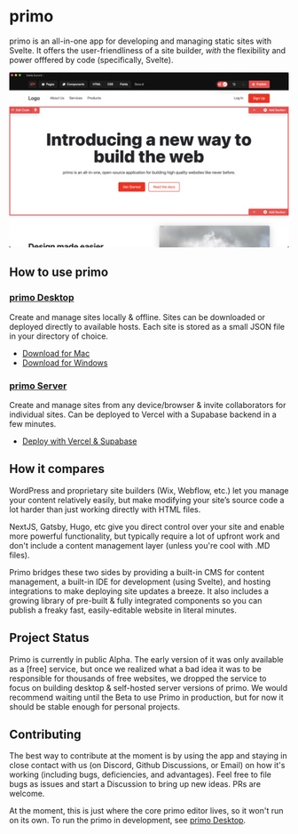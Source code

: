 # primo

primo is an all-in-one app for developing and managing static sites with Svelte. It offers the user-friendliness of a site builder, *with* the flexibility and power offfered by code (specifically, Svelte). 

![screenshot](./screenshot.png)

## How to use primo

### [primo Desktop](https://github.com/primo-af/primo-desktop)
Create and manage sites locally & offline. Sites can be downloaded or deployed directly to available hosts. Each site is stored as a small JSON file in your directory of choice. 
* [Download for Mac](https://github.com/primo-af/primo-desktop/releases/download/v0.1.1/primo-darwin-x64-1.0.0.zip)
* [Download for Windows](https://github.com/primo-af/primo-desktop/releases/download/v0.1.0-alpha-windows/primo.exe)

### [primo Server](https://github.com/primo-af/primo-server)
Create and manage sites from any device/browser & invite collaborators for individual sites. Can be deployed to Vercel with a Supabase backend in a few minutes.
* [Deploy with Vercel & Supabase](https://github.com/primo-af/primo-server#setup)

## How it compares

WordPress and proprietary site builders (Wix, Webflow, etc.) let you manage your content relatively easily, but make modifying your site’s source code a lot harder than just working directly with HTML files.

NextJS, Gatsby, Hugo, etc give you direct control over your site and enable more powerful functionality, but typically require a lot of upfront work and don't include a content management layer (unless you're cool with .MD files). 

Primo bridges these two sides by providing a built-in CMS for content management, a built-in IDE for development (using Svelte), and hosting integrations to make deploying site updates a breeze. It also includes a growing library of pre-built & fully integrated components so you can publish a freaky fast, easily-editable website in literal minutes. 

## Project Status

Primo is currently in public Alpha. The early version of it was only available as a [free] service, but once we realized what a bad idea it was to be responsible for thousands of free websites, we dropped the service to focus on building desktop & self-hosted server versions of primo. We would recommend waiting until the Beta to use Primo in production, but for now it should be stable enough for personal projects. 

## Contributing

The best way to contribute at the moment is by using the app and staying in close contact with us (on Discord, Github Discussions, or Email) on how it's working (including bugs, deficiencies, and advantages). Feel free to file bugs as issues and start a Discussion to bring up new ideas. PRs are welcome. 

At the moment, this is just where the core primo editor lives, so it won't run on its own. To run the primo in development, see [primo Desktop](https://github.com/primo-af/primo-desktop). 
